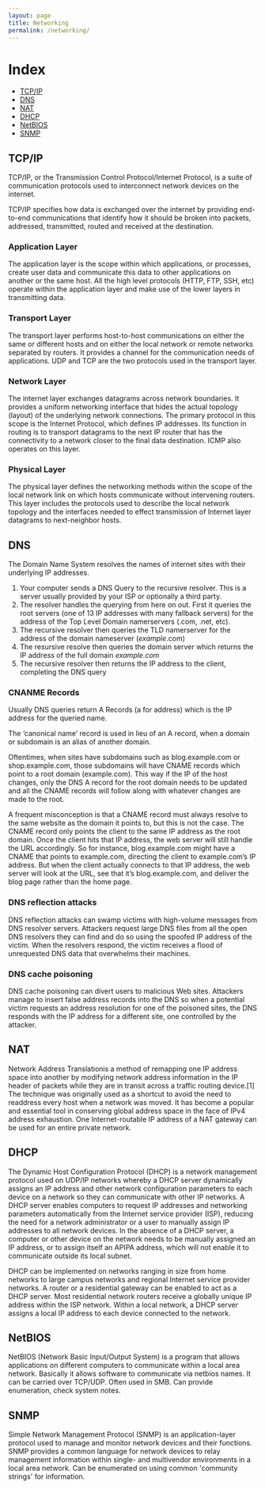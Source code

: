 ```yaml
---
layout: page
title: Networking
permalink: /networking/
---
```


# Index

* [TCP/IP](#tcpip)
* [DNS](#dns)
* [NAT](#nat)
* [DHCP](#dhcp)
* [NetBIOS](#netbnios)
* [SNMP](#snmp)

## TCP/IP

TCP/IP, or the Transmission Control Protocol/Internet Protocol, is a suite of communication protocols used to interconnect network devices on the internet.

TCP/IP specifies how data is exchanged over the internet by providing end-to-end communications that identify how it should be broken into packets, addressed, transmitted, routed and received at the destination.

### Application Layer

The application layer is the scope within which applications, or processes, create user data and communicate this data to other applications on another or the same host. All the high level protocols (HTTP, FTP, SSH, etc) operate within the application layer and make use of the lower layers in transmitting data.

### Transport Layer

The transport layer performs host-to-host communications on either the same or different hosts and on either the local network or remote networks separated by routers. It provides a channel for the communication needs of applications. UDP and TCP are the two protocols used in the transport layer. 

### Network Layer

The internet layer exchanges datagrams across network boundaries. It provides a uniform networking interface that hides the actual topology (layout) of the underlying network connections. The primary protocol in this scope is the Internet Protocol, which defines IP addresses. Its function in routing is to transport datagrams to the next IP router that has the connectivity to a network closer to the final data destination. ICMP also operates on this layer.

### Physical Layer

The physical layer defines the networking methods within the scope of the local network link on which hosts communicate without intervening routers. This layer includes the protocols used to describe the local network topology and the interfaces needed to effect transmission of Internet layer datagrams to next-neighbor hosts.

## DNS

The Domain Name System resolves the names of internet sites with their underlying IP addresses.

1. Your computer sends a DNS Query to the recursive resolver. This is a server usually provided by your ISP or optionally a third party.
2. The resolver handles the querying from here on out. First it queries the root servers (one of 13 IP addresses with many fallback servers) for the address of the Top Level Domain namerservers (.com, .net, etc).
3. The recursive resolver then queries the TLD namerserver for the address of the domain nameserver (*example*.com)
4. The resursive resolve then queries the domain server which returns the IP address of the full domain *example.com*
5. The recursive resolver then returns the IP address to the client, completing the DNS query

### CNANME Records

Usually DNS queries return A Records (a for address) which is the IP address for the queried name.

The ‘canonical name’ record is used in lieu of an A record, when a domain or subdomain is an alias of another domain.

Oftentimes, when sites have subdomains such as blog.example.com or shop.example.com, those subdomains will have CNAME records which point to a root domain (example.com). This way if the IP of the host changes, only the DNS A record for the root domain needs to be updated and all the CNAME records will follow along with whatever changes are made to the root.

A frequent misconception is that a CNAME record must always resolve to the same website as the domain it points to, but this is not the case. The CNAME record only points the client to the same IP address as the root domain. Once the client hits that IP address, the web server will still handle the URL accordingly. So for instance, blog.example.com might have a CNAME that points to example.com, directing the client to example.com’s IP address. But when the client actually connects to that IP address, the web server will look at the URL, see that it’s blog.example.com, and deliver the blog page rather than the home page.

### DNS reflection attacks

DNS reflection attacks can swamp victims with high-volume messages from DNS resolver servers. Attackers request large DNS files from all the open DNS resolvers they can find and do so using the spoofed IP address of the victim. When the resolvers respond, the victim receives a flood of unrequested DNS data that overwhelms their machines.

### DNS cache poisoning

DNS cache poisoning can divert users to malicious Web sites. Attackers manage to insert false address records into the DNS so when a potential victim requests an address resolution for one of the poisoned sites, the DNS responds with the IP address for a different site, one controlled by the attacker.

## NAT

Network Address Translationis a method of remapping one IP address space into another by modifying network address information in the IP header of packets while they are in transit across a traffic routing device.[1] The technique was originally used as a shortcut to avoid the need to readdress every host when a network was moved. It has become a popular and essential tool in conserving global address space in the face of IPv4 address exhaustion. One Internet-routable IP address of a NAT gateway can be used for an entire private network.

## DHCP

The Dynamic Host Configuration Protocol (DHCP) is a network management protocol used on UDP/IP networks whereby a DHCP server dynamically assigns an IP address and other network configuration parameters to each device on a network so they can communicate with other IP networks. A DHCP server enables computers to request IP addresses and networking parameters automatically from the Internet service provider (ISP), reducing the need for a network administrator or a user to manually assign IP addresses to all network devices. In the absence of a DHCP server, a computer or other device on the network needs to be manually assigned an IP address, or to assign itself an APIPA address, which will not enable it to communicate outside its local subnet.

DHCP can be implemented on networks ranging in size from home networks to large campus networks and regional Internet service provider networks. A router or a residential gateway can be enabled to act as a DHCP server. Most residential network routers receive a globally unique IP address within the ISP network. Within a local network, a DHCP server assigns a local IP address to each device connected to the network.

## NetBIOS

NetBIOS (Network Basic Input/Output System) is a program that allows applications on different computers to communicate within a local area network. Basically it allows software to communicate via netbios names. It can be carried over TCP/UDP. Often used in SMB. Can provide enumeration, check system notes.

## SNMP

Simple Network Management Protocol (SNMP) is an application-layer protocol used to manage and monitor network devices and their functions. SNMP provides a common language for network devices to relay management information within single- and multivendor environments in a local area network. Can be enumerated on using common 'community strings' for information.
